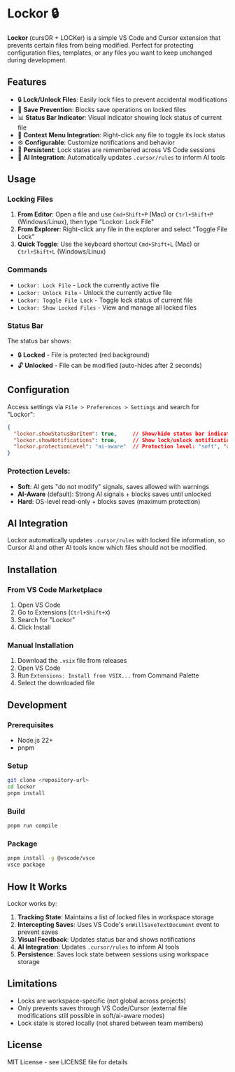 # Lockor 🔒

**Lockor** (cursOR + LOCKer) is a simple VS Code and Cursor extension that prevents certain files from being modified. Perfect for protecting configuration files, templates, or any files you want to keep unchanged during development.

## Features

- 🔒 **Lock/Unlock Files**: Easily lock files to prevent accidental modifications
- 🚫 **Save Prevention**: Blocks save operations on locked files
- 📊 **Status Bar Indicator**: Visual indicator showing lock status of current file
- 🎯 **Context Menu Integration**: Right-click any file to toggle its lock status
- ⚙️ **Configurable**: Customize notifications and behavior
- 💾 **Persistent**: Lock states are remembered across VS Code sessions
- 🤖 **AI Integration**: Automatically updates `.cursor/rules` to inform AI tools

## Usage

### Locking Files

1. **From Editor**: Open a file and use `Cmd+Shift+P` (Mac) or `Ctrl+Shift+P` (Windows/Linux), then type "Lockor: Lock File"
2. **From Explorer**: Right-click any file in the explorer and select "Toggle File Lock"
3. **Quick Toggle**: Use the keyboard shortcut `Cmd+Shift+L` (Mac) or `Ctrl+Shift+L` (Windows/Linux)

### Commands

- `Lockor: Lock File` - Lock the currently active file
- `Lockor: Unlock File` - Unlock the currently active file  
- `Lockor: Toggle File Lock` - Toggle lock status of current file
- `Lockor: Show Locked Files` - View and manage all locked files

### Status Bar

The status bar shows:
- 🔒 **Locked** - File is protected (red background)
- 🔓 **Unlocked** - File can be modified (auto-hides after 2 seconds)

## Configuration

Access settings via `File > Preferences > Settings` and search for "Lockor":

```json
{
  "lockor.showStatusBarItem": true,     // Show/hide status bar indicator
  "lockor.showNotifications": true,     // Show lock/unlock notifications
  "lockor.protectionLevel": "ai-aware"  // Protection level: "soft", "ai-aware", or "hard"
}
```

### Protection Levels:
- **Soft**: AI gets "do not modify" signals, saves allowed with warnings
- **AI-Aware** (default): Strong AI signals + blocks saves until unlocked
- **Hard**: OS-level read-only + blocks saves (maximum protection)

## AI Integration

Lockor automatically updates `.cursor/rules` with locked file information, so Cursor AI and other AI tools know which files should not be modified.

## Installation

### From VS Code Marketplace
1. Open VS Code
2. Go to Extensions (`Ctrl+Shift+X`)
3. Search for "Lockor"
4. Click Install

### Manual Installation
1. Download the `.vsix` file from releases
2. Open VS Code
3. Run `Extensions: Install from VSIX...` from Command Palette
4. Select the downloaded file

## Development

### Prerequisites
- Node.js 22+
- pnpm

### Setup
```bash
git clone <repository-url>
cd lockor
pnpm install
```

### Build
```bash
pnpm run compile
```

### Package
```bash
pnpm install -g @vscode/vsce
vsce package
```

## How It Works

Lockor works by:
1. **Tracking State**: Maintains a list of locked files in workspace storage
2. **Intercepting Saves**: Uses VS Code's `onWillSaveTextDocument` event to prevent saves
3. **Visual Feedback**: Updates status bar and shows notifications
4. **AI Integration**: Updates `.cursor/rules` to inform AI tools
5. **Persistence**: Saves lock state between sessions using workspace storage

## Limitations

- Locks are workspace-specific (not global across projects)
- Only prevents saves through VS Code/Cursor (external file modifications still possible in soft/ai-aware modes)
- Lock state is stored locally (not shared between team members)

## License

MIT License - see LICENSE file for details
